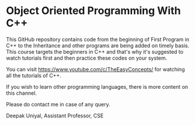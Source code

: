 # Object Oriented Programming With C++

This GitHub repository contains code from the beginning of First Program in C++
to the Inheritance and other programs are being added on timely basis.
This course targets the beginners in C++ and that's why it's suggested to watch
tutorials first and then practice these codes on your system.

You can visit https://www.youtube.com/c/TheEasyConcepts/ for
watching all the tutorials of C++.

If you wish to learn other programming languages, there is more content on this channel.

Please do contact me in case of any query.

Deepak Uniyal,
Assistant Professor, CSE
